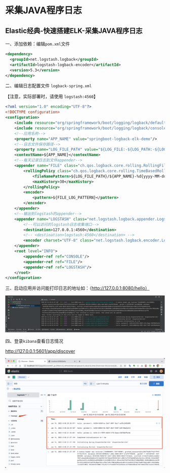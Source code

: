 # 采集JAVA程序日志

## Elastic经典-快速搭建ELK-采集JAVA程序日志

一、添加依赖：编辑`pom.xml`文件

```xml
<dependency>
  <groupId>net.logstash.logback</groupId>
  <artifactId>logstash-logback-encoder</artifactId>
  <version>5.3</version>
</dependency>
```

二、编辑日志配置文件 `logback-spring.xml`

【注意，实际部署时，请使用 `logstash:4560`】

```xml
<?xml version="1.0" encoding="UTF-8"?>
<!DOCTYPE configuration>
<configuration>
    <include resource="org/springframework/boot/logging/logback/defaults.xml"/>
    <include resource="org/springframework/boot/logging/logback/console-appender.xml"/>
    <!--应用名称-->
    <property name="APP_NAME" value="springboot-logback-elk-demo"/>
    <!--日志文件保存路径-->
    <property name="LOG_FILE_PATH" value="${LOG_FILE:-${LOG_PATH:-${LOG_TEMP:-${java.io.tmpdir:-/tmp}}}/logs}"/>
    <contextName>${APP_NAME}</contextName>
    <!--每天记录日志到文件appender-->
    <appender name="FILE" class="ch.qos.logback.core.rolling.RollingFileAppender">
        <rollingPolicy class="ch.qos.logback.core.rolling.TimeBasedRollingPolicy">
            <fileNamePattern>${LOG_FILE_PATH}/${APP_NAME}-%d{yyyy-MM-dd}.log</fileNamePattern>
            <maxHistory>30</maxHistory>
        </rollingPolicy>
        <encoder>
            <pattern>${FILE_LOG_PATTERN}</pattern>
        </encoder>
    </appender>
    <!--输出到logstash的appender-->
    <appender name="LOGSTASH" class="net.logstash.logback.appender.LogstashTcpSocketAppender">
        <!--可以访问的logstash日志收集端口-->
        <destination>127.0.0.1:4560</destination>
        <!-- <destination>logstash:4560</destination> -->
        <encoder charset="UTF-8" class="net.logstash.logback.encoder.LogstashEncoder"/>
    </appender>
    <root level="INFO">
        <appender-ref ref="CONSOLE"/>
        <appender-ref ref="FILE"/>
        <appender-ref ref="LOGSTASH"/>
    </root>
</configuration>
```

三、启动应用并访问能打印日志的地址如：（http://127.0.0.1:8080/hello）

![image-20220116022256987](./assets/SfvzoQHTG1cKspj.png)



四、登录`kibana`查看日志情况

http://127.0.0.1:5601/app/discover

![image-20220116022413446](./assets/Af4MXE9hSOPDGzv.png)


